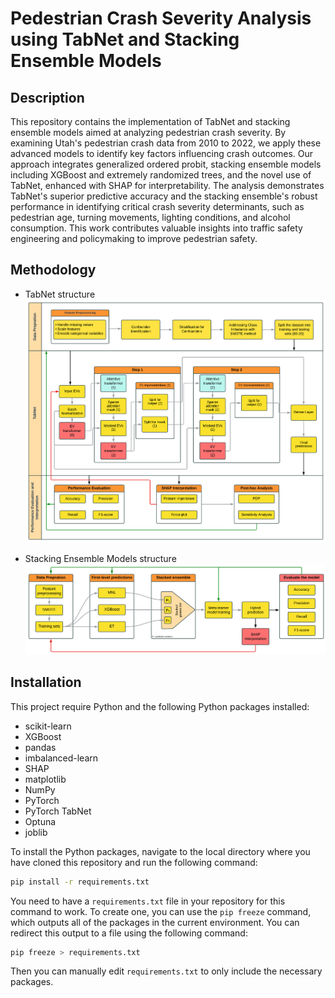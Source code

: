 # Pedestrian Crash Severity Analysis using TabNet and Stacking Ensemble Models

## Description
This repository contains the implementation of TabNet and stacking ensemble models aimed at analyzing pedestrian crash severity. By examining Utah's pedestrian crash data from 2010 to 2022, we apply these advanced models to identify key factors influencing crash outcomes. Our approach integrates generalized ordered probit, stacking ensemble models including XGBoost and extremely randomized trees, and the novel use of TabNet, enhanced with SHAP for interpretability. The analysis demonstrates TabNet's superior predictive accuracy and the stacking ensemble's robust performance in identifying critical crash severity determinants, such as pedestrian age, turning movements, lighting conditions, and alcohol consumption. This work contributes valuable insights into traffic safety engineering and policymaking to improve pedestrian safety.

## Methodology
- TabNet structure
![TabNet](https://github.com/pozapas/PedCrashAIM/blob/master/imgs/Pedsafety%20-%20TabNet.png)

- Stacking Ensemble Models structure
![SEM](https://github.com/pozapas/PedCrashAIM/blob/master/imgs/Pedsafety%20-%20Stacking.png)

## Installation
This project require Python and the following Python packages installed:
- scikit-learn
- XGBoost
- pandas
- imbalanced-learn
- SHAP
- matplotlib
- NumPy
- PyTorch
- PyTorch TabNet
- Optuna
- joblib
  
To install the Python packages, navigate to the local directory where you have cloned this repository and run the following command:
```bash
pip install -r requirements.txt
```
You need to have a `requirements.txt` file in your repository for this command to work. To create one, you can use the `pip freeze` command, which outputs all of the packages in the current environment. You can redirect this output to a file using the following command:
```bash
pip freeze > requirements.txt
```
Then you can manually edit `requirements.txt` to only include the necessary packages.
